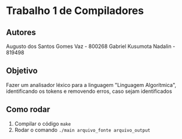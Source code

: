 # Trabalho 1 de Compiladores
## Autores
Augusto dos Santos Gomes Vaz - 800268
Gabriel Kusumota Nadalin - 819498

## Objetivo
Fazer um analisador léxico para a linguagem "Linguagem Algorítmica", identificando os tokens e removendo erros, caso sejam identificados

## Como rodar
1. Compilar o código ```make```
2. Rodar o comando ```./main arquivo_fonte arquivo_output```